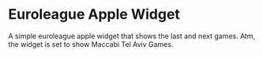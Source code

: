 # Euroleague Apple Widget
A simple euroleague apple widget that shows the last and next games. Atm, the widget is set to show Maccabi Tel Aviv Games.
